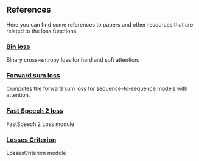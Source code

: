 ## References

Here you can find some references to papers and other resources that are related to the loss functions.

### [Bin loss](./bin_loss.md)

Binary cross-entropy loss for hard and soft attention.

### [Forward sum loss](./forward_sum_loss.md)

Computes the forward sum loss for sequence-to-sequence models with attention.

### [Fast Speech 2 loss](./fast_speech_2_loss_gen.md)

FastSpeech 2 Loss module

### [Losses Criterion](./losses_criterion.md)

LossesCriterion module
